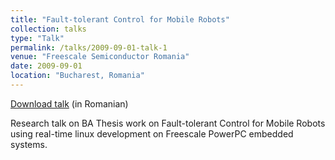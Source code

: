 ```yaml
---
title: "Fault-tolerant Control for Mobile Robots"
collection: talks
type: "Talk"
permalink: /talks/2009-09-01-talk-1
venue: "Freescale Semiconductor Romania"
date: 2009-09-01
location: "Bucharest, Romania"
---
```

[Download talk](https://github.com/caxenie/cristianaxenie.github.io/raw/master/files/CristianAxenie_Talk_Freescale_Semiconductor_2009.pdf) (in Romanian)

Research talk on BA Thesis work on Fault-tolerant Control for Mobile Robots using real-time linux development on Freescale PowerPC embedded systems.


